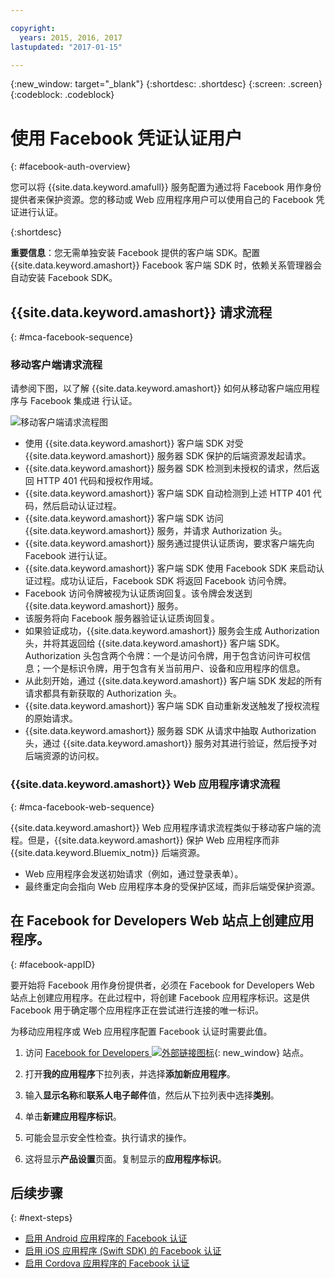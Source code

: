 ```yaml
---

copyright:
  years: 2015, 2016, 2017
lastupdated: "2017-01-15"

---
```

{:new_window: target="_blank"}
{:shortdesc: .shortdesc}
{:screen: .screen}
{:codeblock: .codeblock}

# 使用 Facebook 凭证认证用户
{: #facebook-auth-overview}

您可以将 {{site.data.keyword.amafull}} 服务配置为通过将 Facebook 用作身份提供者来保护资源。您的移动或 Web 应用程序用户可以使用自己的 Facebook 凭证进行认证。


{:shortdesc}

**重要信息**：您无需单独安装 Facebook 提供的客户端 SDK。配置
{{site.data.keyword.amashort}} Facebook 客户端 SDK 时，依赖关系管理器会自动安装
Facebook SDK。

## {{site.data.keyword.amashort}} 请求流程
{: #mca-facebook-sequence}

### 移动客户端请求流程

请参阅下图，以了解 {{site.data.keyword.amashort}} 如何从移动客户端应用程序与
Facebook 集成进
行认证。

![移动客户端请求流程图](images/mca-sequence-facebook.jpg)

* 使用 {{site.data.keyword.amashort}} 客户端 SDK 对受 {{site.data.keyword.amashort}} 服务器 SDK 保护的后端资源发起请求。
* {{site.data.keyword.amashort}} 服务器 SDK 检测到未授权的请求，然后返回 HTTP 401 代码和授权作用域。
* {{site.data.keyword.amashort}} 客户端 SDK 自动检测到上述 HTTP 401 代码，然后启动认证过程。
* {{site.data.keyword.amashort}} 客户端 SDK 访问 {{site.data.keyword.amashort}} 服务，并请求 Authorization 头。
* {{site.data.keyword.amashort}} 服务通过提供认证质询，要求客户端先向 Facebook 进行认证。
* {{site.data.keyword.amashort}} 客户端 SDK 使用 Facebook SDK 来启动认证过程。成功认证后，Facebook SDK 将返回 Facebook 访问令牌。
* Facebook 访问令牌被视为认证质询回复。该令牌会发送到 {{site.data.keyword.amashort}} 服务。
* 该服务将向 Facebook 服务器验证认证质询回复。
* 如果验证成功，{{site.data.keyword.amashort}} 服务会生成 Authorization 头，并将其返回给 {{site.data.keyword.amashort}} 客户端 SDK。Authorization 头包含两个令牌：一个是访问令牌，用于包含访问许可权信息；一个是标识令牌，用于包含有关当前用户、设备和应用程序的信息。
* 从此刻开始，通过 {{site.data.keyword.amashort}} 客户端 SDK 发起的所有请求都具有新获取的 Authorization 头。
* {{site.data.keyword.amashort}} 客户端 SDK 自动重新发送触发了授权流程的原始请求。
* {{site.data.keyword.amashort}} 服务器 SDK 从请求中抽取 Authorization 头，通过 {{site.data.keyword.amashort}} 服务对其进行验证，然后授予对后端资源的访问权。

### {{site.data.keyword.amashort}} Web 应用程序请求流程
{: #mca-facebook-web-sequence}

{{site.data.keyword.amashort}} Web 应用程序请求流程类似于移动客户端的流程。但是，{{site.data.keyword.amashort}} 保护 Web 应用程序而非 {{site.data.keyword.Bluemix_notm}} 后端资源。

  * Web 应用程序会发送初始请求（例如，通过登录表单）。
  * 最终重定向会指向 Web 应用程序本身的受保护区域，而非后端受保护资源。


## 在 Facebook for Developers Web 站点上创建应用程序。
{: #facebook-appID}

要开始将 Facebook 用作身份提供者，必须在 Facebook for Developers Web 站点上创建应用程序。在此过程中，将创建 Facebook 应用程序标识。这是供 Facebook 用于确定哪个应用程序正在尝试进行连接的唯一标识。

为移动应用程序或 Web 应用程序配置 Facebook 认证时需要此值。

1. 访问 [Facebook for Developers ![外部链接图标](../../icons/launch-glyph.svg "外部链接图标")](https://developers.facebook.com "外部链接图标"){: new_window} 站点。

1. 打开**我的应用程序**下拉列表，并选择**添加新应用程序**。

1. 输入**显示名称**和**联系人电子邮件**值，然后从下拉列表中选择**类别**。

1. 单击**新建应用程序标识**。

1. 可能会显示安全性检查。执行请求的操作。

1. 这将显示**产品设置**页面。复制显示的**应用程序标识**。

## 后续步骤
{: #next-steps}

* [启用 Android 应用程序的 Facebook 认证](facebook-auth-android.html)
* [启用 iOS 应用程序 (Swift SDK) 的 Facebook 认证](facebook-auth-ios-swift-sdk.html)
* [启用 Cordova 应用程序的 Facebook 认证](facebook-auth-cordova.html)
